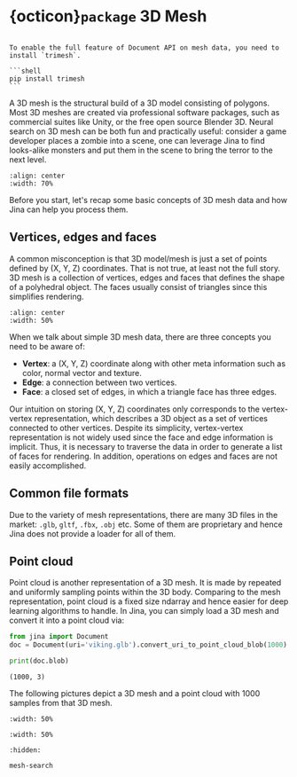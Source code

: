 # {octicon}`package` 3D Mesh

````{tip}

To enable the full feature of Document API on mesh data, you need to install `trimesh`.

```shell
pip install trimesh
```
````

A 3D mesh is the structural build of a 3D model consisting of polygons. Most 3D meshes are created via professional software packages, such as commercial suites like Unity, or the free open source Blender 3D. Neural search on 3D mesh can be both fun and practically useful: consider a game developer places a zombie into a scene, one can leverage Jina to find looks-alike monsters and put them in the scene to bring the terror to the next level.

```{figure} image45.gif
:align: center
:width: 70%
```

Before you start, let's recap some basic concepts of 3D mesh data and how Jina can help you process them.

## Vertices, edges and faces

A common misconception is that 3D model/mesh is just a set of points defined by (X, Y, Z) coordinates. That is not true, at least not the full story. 3D mesh is a collection of vertices, edges and faces that defines the shape of a polyhedral object. The faces usually consist of triangles since this simplifies rendering.  


```{figure} img.png
:align: center
:width: 50%
```

When we talk about simple 3D mesh data, there are three concepts you need to be aware of:

- **Vertex**: a (X, Y, Z) coordinate along with other meta information such as color, normal vector and texture.
- **Edge**: a connection between two vertices.
- **Face**: a closed set of edges, in which a triangle face has three edges.

Our intuition on storing (X, Y, Z) coordinates only corresponds to the vertex-vertex representation, which describes a 3D object as a set of vertices connected to other vertices. Despite its simplicity, vertex-vertex representation is not widely used since the face and edge information is implicit. Thus, it is necessary to traverse the data in order to generate a list of faces for rendering. In addition, operations on edges and faces are not easily accomplished.

## Common file formats

Due to the variety of mesh representations, there are many 3D files in the market: `.glb`, `gltf`, `.fbx`, `.obj` etc. Some of them are proprietary and hence Jina does not provide a loader for all of them.

## Point cloud

Point cloud is another representation of a 3D mesh. It is made by repeated and uniformly sampling points within the 3D body. Comparing to the mesh representation, point cloud is a fixed size ndarray and hence easier for deep learning algorithms to handle. In Jina, you can simply load a 3D mesh and convert it into a point cloud via:

```python
from jina import Document
doc = Document(uri='viking.glb').convert_uri_to_point_cloud_blob(1000)

print(doc.blob)
```

```text
(1000, 3)
```

The following pictures depict a 3D mesh and a point cloud with 1000 samples from that 3D mesh. 

```{figure} 3dmesh-man.gif
:width: 50%
```

```{figure} pointcloud-man.gif
:width: 50%
```

```{toctree}
:hidden:

mesh-search
```
